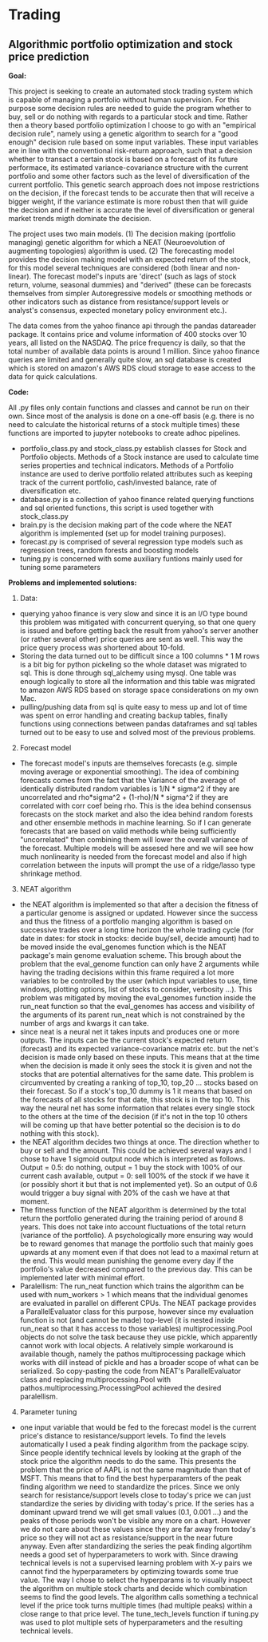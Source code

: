 # Trading
## Algorithmic portfolio optimization and stock price prediction


**Goal:** 

This project is seeking to create an automated stock trading system which is capable of managing a portfolio without human supervision.
For this purpose some decision rules are needed to guide the program whether to buy, sell or do nothing with regards to a particular stock and time. Rather then a theory based portfolio optimization I choose to go with an "empirical decision rule", namely using a genetic algorithm to search for a "good enough" decision rule based on some input variables. These input variables are in line with the conventional risk-return approach, such that a decision whether to transact a certain stock is based on a forecast of its future performace, its estimated variance-covariance structure with the current portfolio and some other factors such as the level of diversification of the current portfolio. This genetic search approach does not impose restrictions on the decision, if the forecast tends to be accurate then that will receive a bigger weight, if the variance estimate is more robust then that will guide the decision and if neither is accurate the level of diversification or general market trends migth dominate the decision.

The project uses two main models. (1) The decision making (portfolio managing) genetic algorithm for which a NEAT (Neuroevolution of augmenting topologies) algorithm is used. (2) The forecasting model provides the decision making model with an expected return of the stock, for this model several techniques are considered (both linear and non-linear). The forecast model's inputs are 'direct' (such as lags of stock return, volume, seasonal dummies) and "derived" (these can be forecasts themselves from simpler Autoregressive models or smoothing methods or other indicators  such as distance from resistance/support levels or analyst's consensus, expected monetary policy environment etc.).

The data comes from the yahoo finance api through the pandas datareader package. It contains price and volume information of 400 stocks over 10 years,
all listed on the NASDAQ. The price frequency is daily, so that the total number of available data points is around 1 million. Since yahoo finance queries are limited and generally quite slow, an sql database is created which is stored on amazon's AWS RDS cloud storage to ease access to the data for quick calculations.


**Code:**

All .py files only contain functions and classes and cannot be run on their own. Since most of the analysis is done on a one-off basis 
(e.g. there is no need to calculate the historical returns of a stock multiple times) these functions are imported to jupyter notebooks to create adhoc pipelines.

- portfolio_class.py and stock_class.py establish classes for Stock and Portfolio objects. Methods of a Stock instance are used to calculate time series properties and technical indicators. Methods of a Portfolio instance are used to derive portfolio related attributes such as keeping track of the current portfolio, cash/invested balance, rate of diversification etc. 
- database.py is a collection of yahoo finance related querying functions and sql oriented functions, this script is used together with stock_class.py
- brain.py is the decision making part of the code where the NEAT algorithm is implemented (set up for model training purposes).
- forecast.py is comprised of several regression type models such as regression trees, random forests and boosting models
- tuning.py is concerned with some auxiliary funtions mainly used for tuning some parameters


**Problems and implemented solutions:**

1) Data:
- querying yahoo finance is very slow and since it is an I/O type bound this problem was mitigated with concurrent querying, so that one query is issued and before getting back the result from yahoo's server another (or rather several other) price queries are sent as well. This way the price query process was shortened about 10-fold. 
- Storing the data turned out to be difficult since a 100 columns * 1 M rows is a bit big for python pickeling so the whole dataset was migrated to sql.
This is done through sql_alchemy using mysql. One table was enough logically to store all the information and this table was migrated to amazon AWS RDS based on storage space considerations on my own Mac.
- pulling/pushing data from sql is quite easy to mess up and lot of time was spent on error handling and creating backup tables, finally functions using
connections between pandas dataframes and sql tables turned out to be easy to use and solved most of the previous problems.

2) Forecast model
- The forecast model's inputs are themselves forecasts (e.g. simple moving average or exponential smoothing). The idea of combining forecasts comes from 
the fact that the Variance of the average of identically distributed random variables is 1/N * sigma^2 if they are uncorrelated and 
rho*sigma^2 + (1-rho)/N * sigma^2 if they are correlated with corr coef being rho. This is the idea behind consensus forecasts on the stock market and also the idea behind random forests and other ensemble methods in machine learning. So if I can generate forecasts that are based on valid methods while being sufficiently "uncorrelated" then combining them will lower the overall variance of the forecast. Multiple models will be assesed here and we will see how much nonlinearity is needed from the forecast model and also if high correlation between the inputs will prompt the use of a ridge/lasso type shrinkage method. 

3) NEAT algorithm 
- the NEAT algorithm is implemented so that after a decision the fitness of a particular genome is assigned or updated. However since the success and thus
the fitness of a portfolio manging algorithm is based on successive trades over a long time horizon the whole trading cycle (for date in dates: for stock
in stocks: decide buy/sell, decide amount) had to be moved inside the eval_genomes function which is the NEAT package's main genome evaluation scheme.
This brough about the problem that the eval_genome function can only have 2 arguments while having the trading decisions within this frame required a lot
more variables to be controlled by the user (which input variables to use, time windows, plotting options, list of stocks to consider, verbosity ...). 
This problem was mitigated by moving the eval_genomes function inside the run_neat function so that the eval_genomes has access and visibility of the 
arguments of its parent run_neat which is not constrained by the number of args and kwargs it can take. 
- since neat is a neural net it takes inputs and produces one or more outputs. The inputs can be the current stock's expected return (forecast) and its
expected variance-covariance matrix etc. but the net's decision is made only based on these inputs. This means that at the time when the decision is made
it only sees the stock it is given and not the stocks that are potential alternatives for the same date. This problem is circumvented by creating a
ranking of top_10, top_20 ... stocks based on their forecast. So if a stock's top_10 dummy is 1 it means that based on the forecasts of all stocks for 
that date, this stock is in the top 10. This way the neural net has some information that relates every single stock to the others at the time of the 
decision (if it's not in the top 10 others will be coming up that have better potential so the decision is to do nothing with this stock). 
- the NEAT algorithm decides two things at once. The direction whether to buy or sell and the amount. This could be achieved several ways and I chose to 
have 1 sigmoid output node which is interpreted as follows. Output = 0.5: do nothing, output = 1 buy the stock with 100% of our current cash available, 
output = 0: sell 100% of the stock if we have it (or possibly short it but that is not implemented yet). So an output of 0.6 would trigger a buy signal
with 20% of the cash we have at that moment.
- The fitness function of the NEAT algorithm is determined by the total return the portfolio generated during the training period of around 8 years. This
does not take into account fluctuations of the total return (variance of the portfolio). A psychologically more ensuring way would be to reward genomes
that manage the portfolio such that mainly goes upwards at any moment even if that does not lead to a maximal return at the end. This would mean punishing
the genome every day if the portfolio's value decreased compared to the previous day. This can be implemented later with minimal effort. 
- Paralellism: The run_neat function which trains the algorithm can be used with num_workers > 1 which means that the individual genomes are evaluated in parallel on different CPUs. The NEAT package provides a ParallelEvaluator class for this purpose, however since my evaluation function is not (and cannot be made) top-level (it is nested inside run_neat so that it has access to those variables) multiprocessing.Pool objects do not solve the task because they use pickle, which apparently cannot work with local objects. A relatively simple workaround is available though, namely the pathos multiprocessing package which works with dill instead of pickle and has a broader scope of what can be serialized. So copy-pasting the code from NEAT's ParallelEvaluator class and replacing multiprocessing.Pool with pathos.multiprocessing.ProcessingPool achieved the desired paralellism.  

4) Parameter tuning
- one input variable that would be fed to the forecast model is the current price's distance to resistance/support levels. To find the levels automatically I used a peak finding algorithm from the package scipy. Since people identify technical levels by looking at the graph of the stock price the algorithm  needs to do the same. This presents the problem that the price of AAPL is not the same magnitude than that of MSFT. This means that to find the best hyperparamters of the peak finding algorithm we need to standardize the prices. Since we only search for resistance/support levels close to today's price we can just standardize the series by dividing with today's price. If the series has a dominant upward trend we will get small values (0.1, 0.001 ...) and the peaks of those periods won't be visible any more on a chart. However we do not care about these values since they are far away from today's price so they will not act as resistance/support in the near future anyway. Even after standardizing the series the peak finding algortihm needs a good set of hyperparameters to work with. Since drawing technical levels is not a supervised learning problem with X-y pairs we cannot find the hyperparameters by optimizing towards some true value. The way I chose to select the hyperparams is to visually inspect the algorithm on multiple stock charts and decide which combination seems to find the good levels. The algorithm calls something a technical level if the price took turns multiple times (had multiple peaks) within a close range to that price level. The tune_tech_levels function if tuning.py was used to plot multiple sets of hyperparameters and the resulting technical levels.










